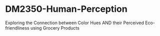 # DM2350-Human-Perception
Exploring the Connection between Color Hues AND their Perceived Eco-friendliness using Grocery Products 
